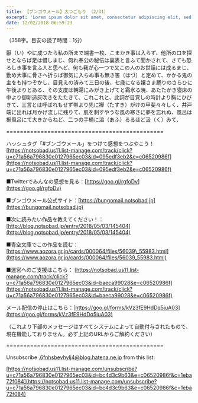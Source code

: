 ```yaml
---
title: 【ブンゴウメール】大つごもり （2/31）
excerpt: 'Lorem ipsum dolor sit amet, consectetur adipiscing elit, sed do eiusmod tempor incididunt ut labore et dolore magna aliqua. Praesent elementum facilisis leo vel fringilla est ullamcorper eget. At imperdiet dui accumsan sit amet nulla facilisi morbi tempus.'
date: 12/02/2018 06:59:23
---
```


（358字。目安の読了時間：1分）

厭（い）やに成つたら私の所まで端書一枚、こまかき事は入らず、他所の口を探せとならば足は惜しまじ、何れ奉公の秘伝は裏表と言ふて聞かされて、さても恐ろしき事を言ふ人と思へど、何も我が心一つで又この人のお世話には成るまじ、勤め大事に骨さへ折らば御気に入らぬ事も無き筈（はづ）と定めて、かかる鬼の主をも持つぞかし、目見えの済みて三日の後、七歳になる嬢さま踊りのさらひに午後よりとある、その支度は朝湯にみがき上げてと霜氷る暁、あたたかき寝床の中より御新造灰吹きをたたきて、これこれと、此詞が目覚しの時計より胸にひびきて、三言とは呼ばれもせず帯より先に襷（たすき）がけの甲斐々々しく、井戸端に出れば月かげ流しに残りて、肌を刺すやうな風の寒さに夢を忘れぬ、風呂は据風呂にて大きからねど、二つの手桶に溢（あふ）るるほど汲（く）みて、

\==============================================

ハッシュタグ「#ブンゴウメール」をつけて感想をつぶやこう！ [https://notsobad.us11.list-manage.com/track/click?u=c71a56a796830e0127965ec03&id=095edf3eb2&e=c06520986f](https://notsobad.us11.list-manage.com/track/click?u=c71a56a796830e0127965ec03&id=095edf3eb2&e=c06520986f)

■Twitterでみんなの感想を見る：[https://goo.gl/rgfoDv](https://goo.gl/rgfoDv)

■ブンゴウメール公式サイト：[https://bungomail.notsobad.jp](https://bungomail.notsobad.jp)

■次に読みたい作品を教えてください！：[http://blog.notsobad.jp/entry/2018/05/03/145404](http://blog.notsobad.jp/entry/2018/05/03/145404)

■青空文庫でこの作品を読む：[https://www.aozora.gr.jp/cards/000064/files/56039\_55983.html](https://www.aozora.gr.jp/cards/000064/files/56039_55983.html)

■運営へのご支援はこちら： [https://notsobad.us11.list-manage.com/track/click?u=c71a56a796830e0127965ec03&id=baeca99028&e=c06520986f](https://notsobad.us11.list-manage.com/track/click?u=c71a56a796830e0127965ec03&id=baeca99028&e=c06520986f)

メール配信の停止はこちら：[https://goo.gl/forms/kVz3fE9HdDq5iuA03](https://goo.gl/forms/kVz3fE9HdDq5iuA03)

（これより下部のメッセージはすべてシステムによって自動付与されたもので、現在機能しておりません。必ず上記のURLからご解約ください）

\==============================================

Unsubscribe .6fnhsbevhylj4@blog.hatena.ne.jp from this list:

[https://notsobad.us11.list-manage.com/unsubscribe?u=c71a56a796830e0127965ec03&id=bc4d3c9b63&e=c06520986f&c=1eba72f084](https://notsobad.us11.list-manage.com/unsubscribe?u=c71a56a796830e0127965ec03&id=bc4d3c9b63&e=c06520986f&c=1eba72f084)